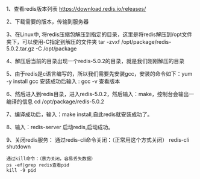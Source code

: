 1、查看redis版本列表 https://download.redis.io/releases/

2、下载需要的版本，传输到服务器

3、在Linux中, 将redis压缩包解压到指定的目录，这里是将redis解压到/opt文件夹下，可以使用-C指定到解压的文件夹
tar -zvxf /opt/package/redis-5.0.2.tar.gz -C /opt/package

4、解压后当前的目录出现一个redis-5.0.2的目录，就是我们刚刚解压的目录

5、由于redis是c语言编写的，所以我们需要先安装gcc，安装的命令如下：yum -y install gcc
安装成功后输入 :  gcc -v 查看版本

6、然后进入到redis目录，进入redis-5.0.2，然后输入：make，控制台会输出一编译的信息
cd /opt/package/redis-5.0.2

7、编译成功后，输入：make install,自此redis就安装成功了。

8、输入：redis-server 启动redis,启动成功。

9、关闭redis服务：
    通过redis-cli命令关闭：（正常用这个方式关闭）
    redis-cli shutdown

    通过kill命令：（暴力关闭，容易丢失数据）
    ps -ef|grep redis查看pid
    kill -9 pid
